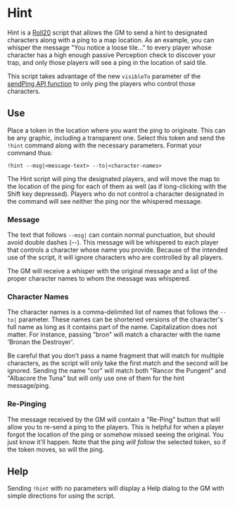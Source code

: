 # Hint
Hint is a [Roll20](http://roll20.net/) script that allows the GM to send a hint to designated characters along with a ping to a map location. As an example, you can whisper the message "You notice a loose tile..." to every player whose character has a high enough passive Perception check to discover your trap, and only those players will see a ping in the location of said tile.

This script takes advantage of the new `visibleTo` parameter of the [sendPing API function](https://wiki.roll20.net/API:Utility_Functions#Miscellaneous) to only ping the players who control those characters.

## Use
Place a token in the location where you want the ping to originate. This can be any graphic, including a transparent one. Select this token and send the `!hint` command along with the necessary parameters. Format your command thus:
```
!hint --msg|<message-text> --to|<character-names>
```
The Hint script will ping the designated players, and will move the map to the location of the ping for each of them as well (as if long-clicking with the Shift key depressed). Players who do not control a character designated in the command will see neither the ping nor the whispered message.

### Message
The text that follows `--msg|` can contain normal punctuation, but should avoid double dashes (--). This message will be whispered to each player that controls a character whose name you provide. Because of the intended use of the script, it will ignore characters who are controlled by all players.

The GM will receive a whisper with the original message and a list of the proper character names to whom the message was whispered.

### Character Names
The character names is a comma-delimited list of names that follows the `--to|` parameter. These names can be shortened versions of the character's full name as long as it contains part of the name. Capitalization does not matter. For instance, passing "bron" will match a character with the name 'Bronan the Destroyer'.

Be careful that you don't pass a name fragment that will match for multiple characters, as the script will only take the first match and the second will be ignored. Sending the name "cor" will match both "Rancor the Pungent" and "Albacore the Tuna" but will only use one of them for the hint message/ping.

### Re-Pinging
The message received by the GM will contain a "Re-Ping" button that will allow you to re-send a ping to the players. This is helpful for when a player forgot the location of the ping or somehow missed seeing the original. You just know it'll happen. Note that the ping *will follow* the selected token, so if the token moves, so will the ping.

## Help
Sending `!hint` with no parameters will display a Help dialog to the GM with simple directions for using the script.
